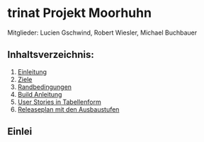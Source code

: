 # trinat Projekt Moorhuhn

Mitglieder: Lucien Gschwind, Robert Wiesler, Michael Buchbauer

## Inhaltsverzeichnis:

1. [Einleitung]()
2. [Ziele]()
3. [Randbedingungen]()
4. [Build Anleitung](https://www.wikipedia.com)
6. [User Stories in Tabellenform]()
7. [Releaseplan mit den Ausbaustufen]()

## Einlei
